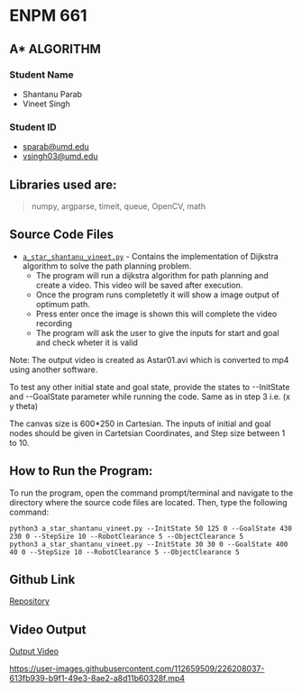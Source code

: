 # ENPM 661

## A* ALGORITHM

### Student Name
- Shantanu Parab
- Vineet Singh

### Student ID
- sparab@umd.edu
- vsingh03@umd.edu

## Libraries used are: 
>numpy, argparse, timeit, queue, OpenCV, math 

## Source Code Files
- [`a_star_shantanu_vineet.py`](a_star_shantanu_vineet.py) - Contains the implementation of Dijkstra algorithm to solve the path planning problem.
  + The program will run a dijkstra algorithm for path planning and create a video. This video will be saved after execution.
  + Once the program runs  completetly it will show  a image output of optimum path.
  + Press enter once the image is shown this will complete the video recording
  + The program will ask the user to give the inputs for start and goal and check wheter it is valid

Note: The output video is created as Astar01.avi which is converted to mp4 using another software.

  To test any other initial state and goal state, provide the states to --InitState and --GoalState parameter while running the code. Same as in step 3 i.e. (x y theta)

  The canvas size is 600*250 in Cartesian. 
  The inputs of initial and goal nodes should be given in Cartetsian Coordinates, and Step size between 1 to 10. 


## How to Run the Program:
To run the program, open the command prompt/terminal and navigate to the directory where the source code files are located. Then, type the following command: 

    python3 a_star_shantanu_vineet.py --InitState 50 125 0 --GoalState 430 230 0 --StepSize 10 --RobotClearance 5 --ObjectClearance 5
    python3 a_star_shantanu_vineet.py --InitState 30 30 0 --GoalState 400 40 0 --StepSize 10 --RobotClearance 5 --ObjectClearance 5


## Github Link
[Repository](https://github.com/shantanuparabumd/ASTAR.git)

## Video Output
[Output Video](Astar01.mp4)



https://user-images.githubusercontent.com/112659509/226208037-613fb939-b9f1-49e3-8ae2-a8d11b60328f.mp4



